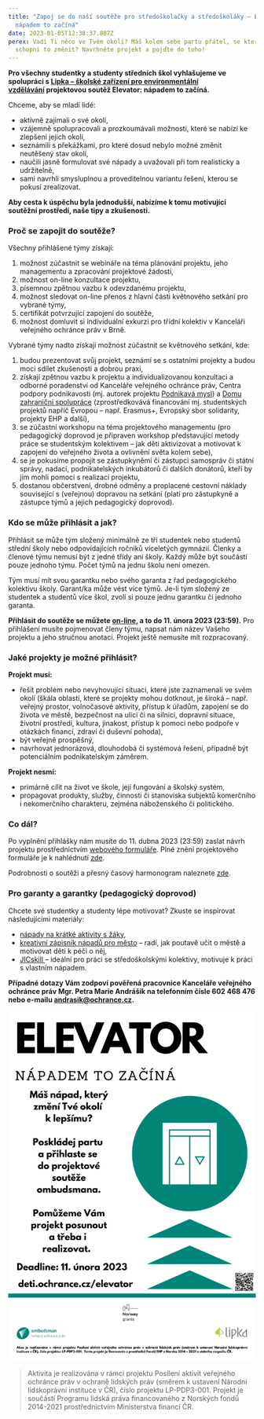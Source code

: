 ```yaml
---
title: "Zapoj se do naší soutěže pro středoškolačky a středoškoláky – Elevator:
  nápadem to začíná"
date: 2023-01-05T12:38:37.807Z
perex: Vadí Ti něco ve Tvém okolí? Máš kolem sebe partu přátel, se kterými jste
  schopni to změnit? Navrhněte projekt a pojďte do toho!
---
```

**Pro všechny studentky a studenty středních škol vyhlašujeme ve spolupráci s [Lipka – školské zařízení pro environmentální vzdělávání](https://www.lipka.cz/) projektovou soutěž Elevator: nápadem to začíná.**

Chceme, aby se mladí lidé:

* aktivně zajímali o své okolí,
* vzájemně spolupracovali a prozkoumávali možnosti, které se nabízí ke zlepšení jejich okolí,
* seznámili s překážkami, pro které dosud nebylo možné změnit neutěšený stav okolí,
* naučili jasně formulovat své nápady a uvažovali při tom realisticky a udržitelně,
* sami navrhli smysluplnou a proveditelnou variantu řešení, kterou se pokusí zrealizovat.

**Aby cesta k úspěchu byla jednodušší, nabízíme k tomu motivující soutěžní prostředí, naše tipy a zkušenosti.**

### Proč se zapojit do soutěže?

Všechny přihlášené týmy získají:

1. možnost zúčastnit se webináře na téma plánování projektu, jeho managementu a zpracování projektové žádosti,
2. možnost on-line konzultace projektu,
3. písemnou zpětnou vazbu k odevzdanému projektu,
4. možnost sledovat on-line přenos z hlavní části květnového setkání pro vybrané týmy,
5. certifikát potvrzující zapojení do soutěže,
6. možnost domluvit si individuální exkurzi pro třídní kolektiv v Kanceláři veřejného ochránce práv v Brně.

Vybrané týmy nadto získají možnost zúčastnit se květnového setkání, kde:

1. budou prezentovat svůj projekt, seznámí se s ostatními projekty a budou moci sdílet zkušenosti a dobrou praxi,
2. získají zpětnou vazbu k projektu a individualizovanou konzultaci a odborné poradenství od Kanceláře veřejného ochránce práv, Centra podpory podnikavosti (mj. autorek projektu [Podnikavá mysl](https://www.podnikavamysl.cz/cz/)) a [Domu zahraniční spolupráce](https://www.dzs.cz/) (zprostředkovává financování mj. studentských projektů napříč Evropou – např. Erasmus+, Evropský sbor solidarity, projekty EHP a další),
3. se zúčastní workshopu na téma projektového managementu (pro pedagogický doprovod je připraven workshop představující metody práce se studentským kolektivem – jak děti aktivizovat a motivovat k zapojení do veřejného života a ovlivnění světa kolem sebe),
4. se je pokusíme propojit se zástupkyněmi či zástupci samospráv či státní správy, nadací, podnikatelských inkubátorů či dalších donátorů, kteří by jim mohli pomoci s realizací projektu,
5. dostanou občerstvení, drobné odměny a proplacené cestovní náklady související s (veřejnou) dopravou na setkání (platí pro zástupkyně a zástupce týmů a jejich pedagogický doprovod).

### Kdo se může přihlásit a jak?

Přihlásit se může tým složený minimálně ze tří studentek nebo studentů střední školy nebo odpovídajících ročníků víceletých gymnázií. Členky a členové týmu nemusí být z jedné třídy ani školy. Každý může být součástí pouze jednoho týmu. Počet týmů na jednu školu není omezen.

Tým musí mít svou garantku nebo svého garanta z řad pedagogického kolektivu školy. Garant/ka může vést více týmů. Je-li tým složený ze studentek a studentů více škol, zvolí si pouze jednu garantku či jednoho garanta.

**Přihlásit do soutěže se můžete [on-line](https://forms.gle/TU6gX7rpYFqgavn59), a to do 11. února 2023 (23:59).** Pro přihlášení musíte pojmenovat členy týmu, napsat nám název Vašeho projektu a jeho stručnou anotaci. Projekt ještě nemusíte mít rozpracovaný.

### Jaké projekty je možné přihlásit?

**Projekt musí:**

* řešit problém nebo nevyhovující situaci, které jste zaznamenali ve svém okolí (škála oblastí, které se projekty mohou dotknout, je široká – např. veřejný prostor, volnočasové aktivity, přístup k úřadům, zapojení se do života ve městě, bezpečnost na ulici či na silnici, dopravní situace, životní prostředí, kultura, jinakost, přístup k pomoci nebo podpoře v otázkách financí, zdraví či duševní pohoda),
* být veřejně prospěšný,
* navrhovat jednorázová, dlouhodobá či systémová řešení, případně být potenciálním podnikatelským záměrem.

**Projekt nesmí:**

* primárně cílit na život ve škole, její fungování a školský systém,
* propagovat produkty, služby, činnosti či stanoviska subjektů komerčního i nekomerčního charakteru, zejména náboženského či politického.

### Co dál?

Po vyplnění přihlášky nám musíte do 11. dubna 2023 (23:59) zaslat návrh projektu prostřednictvím [webového formuláře](https://forms.gle/cTvL3iYXMuKgrkSb6). Plné znění projektového formuláře je k nahlédnutí [zde](https://deti.ochrance.cz/media/formular_navrhu_projektu.pdf).

Podrobnosti o soutěži a přesný časový harmonogram naleznete [zde](https://deti.ochrance.cz/media/podrobne_informace_a_podminky_souteze.pdf).

### Pro garanty a garantky (pedagogický doprovod)

Chcete své studentky a studenty lépe motivovat? Zkuste se inspirovat následujícími materiály:

* [nápady na krátké aktivity s žáky](https://www.podnikavamysl.cz/cz/materialy/uvedomeni-si-prilezitosti),
* [kreativní zápisník nápadů pro město](https://skoly.damenavas.cz/publikace/) – radí, jak poutavě učit o městě a motivovat děti k péči o něj,
* [JICskill ](https://skill.jic.cz/)– ideální pro práci se středoškolskými kolektivy, motivuje k práci s vlastním nápadem.

**Případné dotazy Vám zodpoví pověřená pracovnice Kanceláře veřejného ochránce práv Mgr. Petra Marie Andrášik na telefonním čísle 602 468 476 nebo e-mailu [andrasik@ochrance.cz](mailto:andrasik@ochrance.cz).**

![](elevator-napadem_to_zacina-letak.png)

> Aktivita je realizována v rámci projektu Posílení aktivit veřejného ochránce práv v ochraně lidských práv (směrem k ustavení Národní lidskoprávní instituce v ČR), číslo projektu LP-PDP3-001. Projekt je součástí Programu lidská práva financovaného z Norských fondů 2014-2021 prostřednictvím Ministerstva financí ČR.